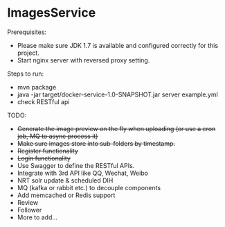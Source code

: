 ImagesService
=============

Prerequisites:
* Please make sure JDK 1.7 is available and configured correctly for this project.
* Start nginx server with reversed proxy setting.

Steps to run:
* mvn package
* java -jar target/docker-service-1.0-SNAPSHOT.jar server example.yml
* check RESTful api <br>

TODO:
* ~~Generate the image preview on the fly when uploading (or use a cron job, MQ to async process it)~~
* ~~Make sure images store into sub-folders by timestamp.~~
* ~~Register functionality~~
* ~~Login functionality~~
* Use Swagger to define the RESTful APIs.
* Integrate with 3rd API like QQ, Wechat, Weibo
* NRT solr update & scheduled DIH
* MQ (kafka or rabbit etc.) to decouple components
* Add memcached or Redis support
* Review
* Follower
* More to add...

